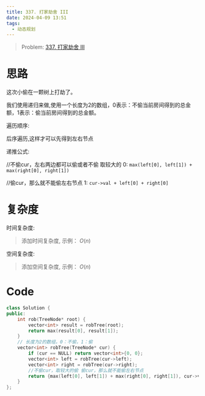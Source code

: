 ```yaml
---
title: 337. 打家劫舍 III
date: 2024-04-09 13:51
tags:
  - 动态规划
---
```


> Problem: [337. 打家劫舍 III](https://leetcode.cn/problems/house-robber-iii/description/)


# 思路

这次小偷在一颗树上打劫了。

我们使用递归来做,使用一个长度为2的数组，0表示：不偷当前房间得到的总金额，1表示：偷当前房间得到的总金额。

遍历顺序:

后序遍历,这样才可以先得到左右节点

递推公式:

//不偷cur，左右两边都可以偷或者不偷 取较大的
0: `max(left[0], left[1]) + max(right[0], right[1])`

//偷cur，那么就不能偷左右节点 
1: `cur->val + left[0] + right[0]`

# 复杂度

时间复杂度:
> 添加时间复杂度, 示例： $O(n)$

空间复杂度:
> 添加空间复杂度, 示例： $O(n)$



# Code
```C++ []
class Solution {
public:
    int rob(TreeNode* root) {
        vector<int> result = robTree(root);
        return max(result[0], result[1]);
    }
    // 长度为2的数组，0：不偷，1：偷
    vector<int> robTree(TreeNode* cur) {
        if (cur == NULL) return vector<int>{0, 0};
        vector<int> left = robTree(cur->left);
        vector<int> right = robTree(cur->right);
        //不偷cur，取较大的偷 偷cur，那么就不能偷左右节点 
        return {max(left[0], left[1]) + max(right[0], right[1]), cur->val + left[0] + right[0]};
    }
};
```
  
